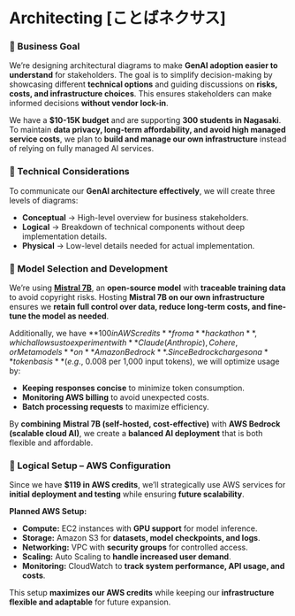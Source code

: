 # Architecting [ことばネクサス]

### **📌 Business Goal**

We’re designing architectural diagrams to make **GenAI adoption easier to understand** for stakeholders. The goal is to simplify decision-making by showcasing different **technical options** and guiding discussions on **risks, costs, and infrastructure choices**. This ensures stakeholders can make informed decisions **without vendor lock-in**.

We have a **$10-15K budget** and are supporting **300 students in Nagasaki**. To maintain **data privacy, long-term affordability, and avoid high managed service costs**, we plan to **build and manage our own infrastructure** instead of relying on fully managed AI services.

### **📌 Technical Considerations**

To communicate our **GenAI architecture effectively**, we will create three levels of diagrams:

- **Conceptual** → High-level overview for business stakeholders.
- **Logical** → Breakdown of technical components without deep implementation details.
- **Physical** → Low-level details needed for actual implementation.

### **📌 Model Selection and Development**

We’re using **[Mistral 7B](https://huggingface.co/mistralai/Mistral-7B)**, an **open-source model** with **traceable training data** to avoid copyright risks. Hosting **Mistral 7B on our own infrastructure** ensures we **retain full control over data, reduce long-term costs, and fine-tune the model as needed**.

Additionally, we have **$100 in AWS credits** from a **hackathon**, which allows us to experiment with **Claude (Anthropic), Cohere, or Meta models** on **Amazon Bedrock**. Since Bedrock charges on a **token basis** (e.g., ~$0.008 per 1,000 input tokens), we will optimize usage by:

- **Keeping responses concise** to minimize token consumption.
- **Monitoring AWS billing** to avoid unexpected costs.
- **Batch processing requests** to maximize efficiency.

By **combining** **Mistral 7B (self-hosted, cost-effective)** with **AWS Bedrock (scalable cloud AI)**, we create a **balanced AI deployment** that is both flexible and affordable.

### **📌 Logical Setup – AWS Configuration**

Since we have **$119 in AWS credits**, we’ll strategically use AWS services for **initial deployment and testing** while ensuring **future scalability**.

**Planned AWS Setup:**

- **Compute:** EC2 instances with **GPU support** for model inference.
- **Storage:** Amazon S3 for **datasets, model checkpoints, and logs**.
- **Networking:** VPC with **security groups** for controlled access.
- **Scaling:** Auto Scaling to **handle increased user demand**.
- **Monitoring:** CloudWatch to **track system performance, API usage, and costs**.

This setup **maximizes our AWS credits** while keeping our **infrastructure flexible and adaptable** for future expansion.
